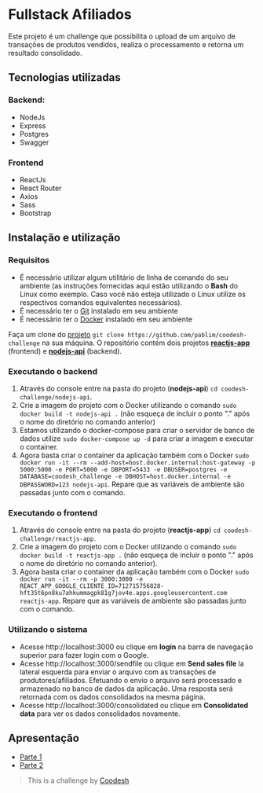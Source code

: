 # Fullstack Afiliados

Este projeto é um challenge que possibilita o upload de um arquivo de transações de produtos vendidos, realiza o processamento e retorna um resultado consolidado.

## Tecnologias utilizadas
### Backend: 

 - NodeJs 
 - Express 
 - Postgres 
 - Swagger

### Frontend

 - ReactJs 
 - React Router 
 - Axios 
 - Sass 
 - Bootstrap

## Instalação e utilização

### Requisitos 

 - É necessário utilizar algum utilitário de linha de comando do seu ambiente (as instruções fornecidas aqui estão utilizando o **Bash** do Linux como exemplo. Caso você não esteja utilizado o Linux utilize os respectivos comandos equivalentes necessários).
 - É necessário ter o [Git](https://git-scm.com/) instalado em seu ambiente
 - É necessário ter o [Docker](https://www.docker.com/) instalado em seu ambiente

Faça um clone do [projeto](https://github.com/pablim/coodesh-challenge) `git clone https://github.com/pablim/coodesh-challenge` na sua máquina. O repositório contém dois projetos [**reactjs-app**]() (frontend) e [**nodejs-api**]() (backend).

### Executando o backend

1. Através do console entre na pasta do projeto (**nodejs-api**) `cd coodesh-challenge/nodejs-api`. 
2. Crie a imagem do projeto com o Docker utilizando o comando `sudo docker build -t nodejs-api .` (não esqueça de incluir o ponto "." após o nome do diretório no comando anterior) 
3. Estamos utilizando o docker-compose para criar o servidor de banco de dados utilize `sudo docker-compose up -d` para criar a imagem e executar o container. 
4. Agora basta criar o container da aplicação também com o Docker `sudo docker run -it --rm --add-host=host.docker.internal:host-gateway -p 5000:5000 -e PORT=5000 -e DBPORT=5433 -e DBUSER=postgres -e DATABASE=coodesh_challenge -e DBHOST=host.docker.internal -e DBPASSWORD=123 nodejs-api`. Repare que as variáveis de ambiente são passadas junto com o comando.

### Executando o frontend
 
1. Através do console entre na pasta do projeto (**reactjs-app**) `cd coodesh-challenge/reactjs-app`. 
2. Crie a imagem do projeto com o Docker utilizando o comando `sudo docker build -t reactjs-app .` (não esqueça de incluir o ponto "." após o nome do diretório no comando anterior).
3. Agora basta criar o container da aplicação também com o Docker `sudo docker run -it --rm -p 3000:3000 -e REACT_APP_GOOGLE_CLIENTE_ID=712715756828-hft35t6pn8ku7ahkummagpk81g7jov4e.apps.googleusercontent.com reactjs-app`. Repare que as variáveis de ambiente são passadas junto com o comando.

### Utilizando o sistema

- Acesse http://localhost:3000 ou clique em **login** na barra de navegação superior para fazer login com o Google. 
- Acesse http://localhost:3000/sendfile ou clique em **Send sales file** la lateral esquerda para enviar o arquivo com as transações de produtores/afiliados. Efetuando o envio o arquivo será processado e armazenado no banco de dados da aplicação. Uma resposta será retornada com os dados consolidados na mesma página. 
- Acesse http://localhost:3000/consolidated ou clique em **Consolidated data** para ver os dados consolidados novamente.

## Apresentação

- [Parte 1](https://www.loom.com/share/f621ea7e017043828b28398f7a93aca4?sid=b3a2f3e8-58ab-498c-9f33-85a3ea7642fd)
- [Parte 2](https://www.loom.com/share/1bf6b149fa7244c6a0c6343f5cce1533?sid=e8ffe54f-4505-4fe6-bf02-01acbe7c6057)

> This is a challenge by [Coodesh](https://coodesh.com/)

